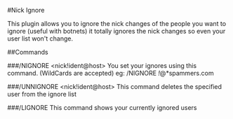 #Nick Ignore 

This plugin allows you to ignore the nick changes of the people you want to ignore (useful with botnets) it totally ignores the nick changes so even your user list won't change.

##Commands

###/NIGNORE \<nick!ident@host\>
You set your ignores using this command. (WildCards are accepted)
eg: /NIGNORE *!*@*spammers.com

###/UNNIGNORE \<nick!ident@host\>
This command deletes the specified user from the ignore list

###/LIGNORE 
This command shows your currently ignored users